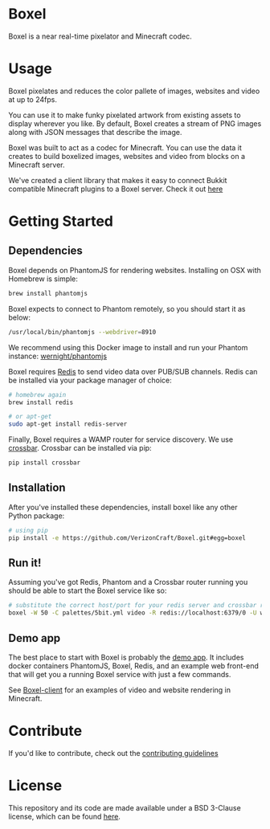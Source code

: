 Boxel
======
Boxel is a near real-time pixelator and Minecraft codec.

Usage
======
Boxel pixelates and reduces the color pallete of images, websites and video at up to 24fps.

You can use it to make funky pixelated artwork from existing assets to display wherever you like.
By default, Boxel creates a stream of PNG images along with JSON messages that describe the image.

Boxel was built to act as a codec for Minecraft. You can use the data it creates to build boxelized images,
websites and video from blocks on a Minecraft server.

We've created a client library that makes it easy to connect Bukkit compatible Minecraft plugins to a Boxel server.
Check it out [here](https://github.com/verizoncraft/Boxel-client)

Getting Started
================
Dependencies
-------------
Boxel depends on PhantomJS for rendering websites.
Installing on OSX with Homebrew is simple:
```bash
brew install phantomjs
```

Boxel expects to connect to Phantom remotely, so you should start it as below:
```bash
/usr/local/bin/phantomjs --webdriver=8910
```

We recommend using this Docker image to install and run your Phantom instance: [wernight/phantomjs](https://hub.docker.com/r/wernight/phantomjs/)

Boxel requires [Redis](http://redis.io) to send video data over PUB/SUB channels.
Redis can be installed via your package manager of choice:

```bash
# homebrew again
brew install redis

# or apt-get
sudo apt-get install redis-server
```

Finally, Boxel requires a WAMP router for service discovery. We use [crossbar](http://crossbar.io).
Crossbar can be installed via pip:

```bash
pip install crossbar
```

Installation
------------
After you've installed these dependencies, install boxel like any other Python package:
```bash
# using pip
pip install -e https://github.com/VerizonCraft/Boxel.git#egg=boxel
```

Run it!
-------
Assuming you've got Redis, Phantom and a Crossbar router running you should be able to start the Boxel service like so:
```bash
# substitute the correct host/port for your redis server and crossbar router
boxel -W 50 -C palettes/5bit.yml video -R redis://localhost:6379/0 -U ws://localhost:8080/ws
```

Demo app
--------
The best place to start with Boxel is probably the [demo app](https://github.com/VerizonCraft/Boxel-demo).
It includes docker containers PhantomJS, Boxel, Redis, and an example web front-end that will get you a
running Boxel service with just a few commands.

See [Boxel-client](https://github.com/VerizonCraft/Boxel-client) for an examples of video and website rendering in Minecraft.

Contribute
===========
If you'd like to contribute, check out the [contributing guidelines](https://github.com/VerizonCraft/Boxel/blob/master/CONTRIBUTING.md)

License
===========
This repository and its code are made available under a BSD 3-Clause license, which can be found [here](https://github.com/VerizonCraft/Boxel/blob/master/LICENSE).

